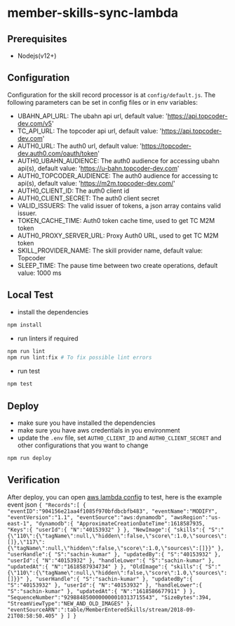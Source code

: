 # member-skills-sync-lambda

## Prerequisites

- Nodejs(v12+)

## Configuration

Configuration for the skill record processor is at `config/default.js`.
The following parameters can be set in config files or in env variables:

- UBAHN_API_URL: The ubahn api url, default value: 'https://api.topcoder-dev.com/v5'
- TC_API_URL: The topcoder api url, default value: 'https://api.topcoder-dev.com'
- AUTH0_URL: The auth0 url, default value: 'https://topcoder-dev.auth0.com/oauth/token'
- AUTH0_UBAHN_AUDIENCE: The auth0 audience for accessing ubahn api(s), default value: 'https://u-bahn.topcoder-dev.com'
- AUTH0_TOPCODER_AUDIENCE: The auth0 audience for accessing tc api(s), default value: 'https://m2m.topcoder-dev.com/'
- AUTH0_CLIENT_ID: The auth0 client id
- AUTH0_CLIENT_SECRET: The auth0 client secret
- VALID_ISSUERS: The valid issuer of tokens, a json array contains valid issuer.
- TOKEN_CACHE_TIME: Auth0 token cache time, used to get TC M2M token
- AUTH0_PROXY_SERVER_URL: Proxy Auth0 URL, used to get TC M2M token
- SKILL_PROVIDER_NAME: The skill provider name, default value: Topcoder
- SLEEP_TIME: The pause time between two create operations, default value: 1000 ms

## Local Test

- install the dependencies

``` bash
npm install
```

- run linters if required

``` bash
npm run lint
npm run lint:fix # To fix possible lint errors
```

- run test

``` bash
npm test
```

## Deploy

- make sure you have installed the dependencies
- make sure you have aws credentials in you environment
- update the `.env` file, set `AUTH0_CLIENT_ID` and `AUTH0_CLIENT_SECRET` and other configurations that you want to change

``` bash
npm run deploy
```

## Verification

After deploy, you can open [aws lambda config](https://console.aws.amazon.com/lambda/home?region=us-east-1#/functions/member-v5user-skill-sync?tab=testing) to test, here is the example event json `{
  "Records":[
    {
      "eventID":"904156e21aa4f1085f970bfdbcbfb483",
      "eventName":"MODIFY",
      "eventVersion":"1.1",
      "eventSource":"aws:dynamodb",
      "awsRegion":"us-east-1",
      "dynamodb":{
        "ApproximateCreationDateTime":1618587935,
        "Keys":{
          "userId":{
            "N":"40153932"
          }
        },
        "NewImage":{
          "skills":{
            "S":"{\"110\":{\"tagName\":null,\"hidden\":false,\"score\":1.0,\"sources\":[]},\"117\":{\"tagName\":null,\"hidden\":false,\"score\":1.0,\"sources\":[]}}"
          },
          "userHandle":{
            "S":"sachin-kumar"
          },
          "updatedBy":{
            "S":"40153932"
          },
          "userId":{
            "N":"40153932"
          },
          "handleLower":{
            "S":"sachin-kumar"
          },
          "updatedAt":{
            "N":"1618587934734"
          }
        },
        "OldImage":{
          "skills":{
            "S":"{\"110\":{\"tagName\":null,\"hidden\":false,\"score\":1.0,\"sources\":[]}}"
          },
          "userHandle":{
            "S":"sachin-kumar"
          },
          "updatedBy":{
            "S":"40153932"
          },
          "userId":{
            "N":"40153932"
          },
          "handleLower":{
            "S":"sachin-kumar"
          },
          "updatedAt":{
            "N":"1618586677911"
          }
        },
        "SequenceNumber":"9298848500000000010313715543",
        "SizeBytes":394,
        "StreamViewType":"NEW_AND_OLD_IMAGES"
      },
      "eventSourceARN":":table/MemberEnteredSkills/stream/2018-09-21T08:58:50.405"
    }
  ]
}` 
